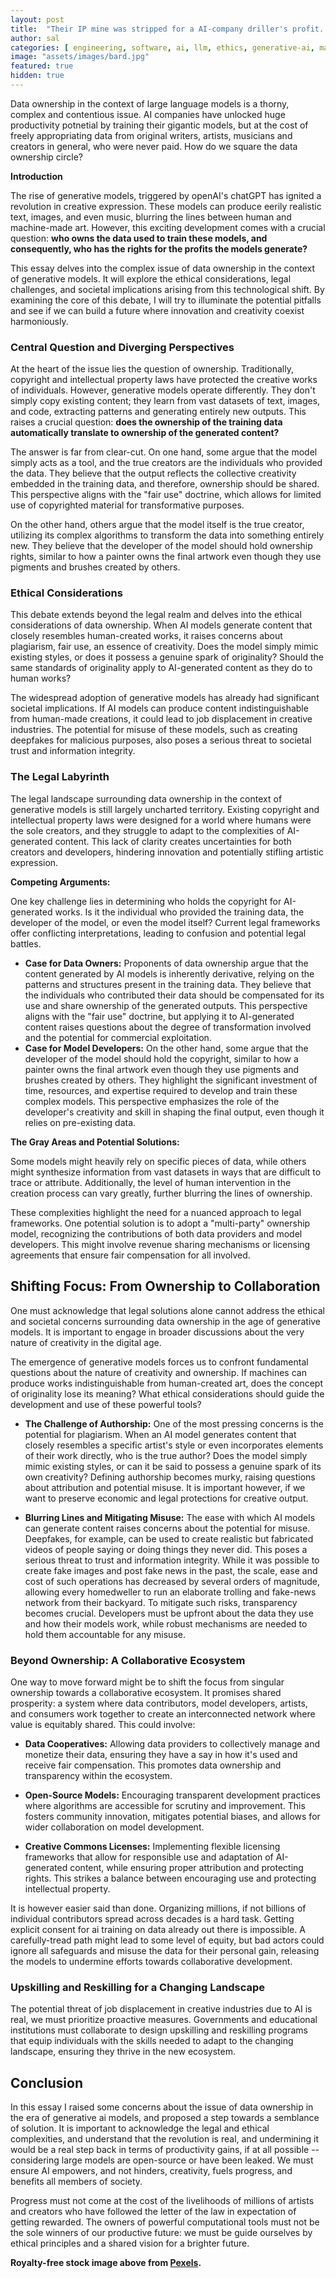 ```yaml
---
layout: post
title:  "Their IP mine was stripped for a AI-company driller's profit. What do they get?"
author: sal
categories: [ engineering, software, ai, llm, ethics, generative-ai, machine-learning ]
image: "assets/images/bard.jpg"
featured: true
hidden: true
---
```


Data ownership in the context of large language models is a thorny, complex and contentious issue. AI companies have unlocked huge productivity potnetial by training their gigantic models, but at the cost of freely appropriating data from original writers, artists, musicians and creators in general, who were never paid. How do we square the data ownership circle?

**Introduction**

The rise of generative models, triggered by openAI's chatGPT has ignited a revolution in creative expression. These models can produce eerily realistic text, images, and even music, blurring the lines between human and machine-made art. However, this exciting development comes with a crucial question: **who owns the data used to train these models, and consequently, who has the rights for the profits the models generate?**

This essay delves into the complex issue of data ownership in the context of generative models. It will explore the ethical considerations, legal challenges, and societal implications arising from this technological shift. By examining the core of this debate, I will try to illuminate the potential pitfalls and see if we can build a future where innovation and creativity coexist harmoniously.

### Central Question and Diverging Perspectives

At the heart of the issue lies the question of ownership. Traditionally, copyright and intellectual property laws have protected the creative works of individuals. However, generative models operate differently. They don't simply copy existing content; they learn from vast datasets of text, images, and code, extracting patterns and generating entirely new outputs. This raises a crucial question: **does the ownership of the training data automatically translate to ownership of the generated content?**

The answer is far from clear-cut. On one hand, some argue that the model simply acts as a tool, and the true creators are the individuals who provided the data. They believe that the output reflects the collective creativity embedded in the training data, and therefore, ownership should be shared. This perspective aligns with the "fair use" doctrine, which allows for limited use of copyrighted material for transformative purposes.

On the other hand, others argue that the model itself is the true creator, utilizing its complex algorithms to transform the data into something entirely new. They believe that the developer of the model should hold ownership rights, similar to how a painter owns the final artwork even though they use pigments and brushes created by others.

### Ethical Considerations

This debate extends beyond the legal realm and delves into the ethical considerations of data ownership. When AI models generate content that closely resembles human-created works, it raises concerns about plagiarism, fair use, an essence of creativity. Does the model simply mimic existing styles, or does it possess a genuine spark of originality? Should the same standards of originality apply to AI-generated content as they do to human works?

The widespread adoption of generative models has already had significant societal implications. If AI models can produce content indistinguishable from human-made creations, it could lead to job displacement in creative industries. The potential for misuse of these models, such as creating deepfakes for malicious purposes, also poses a serious threat to societal trust and information integrity.

### The Legal Labyrinth

The legal landscape surrounding data ownership in the context of generative models is still largely uncharted territory. Existing copyright and intellectual property laws were designed for a world where humans were the sole creators, and they struggle to adapt to the complexities of AI-generated content. This lack of clarity creates uncertainties for both creators and developers, hindering innovation and potentially stifling artistic expression.

**Competing Arguments:**

One key challenge lies in determining who holds the copyright for AI-generated works. Is it the individual who provided the training data, the developer of the model, or even the model itself? Current legal frameworks offer conflicting interpretations, leading to confusion and potential legal battles.

  * **Case for Data Owners:** Proponents of data ownership argue that the content generated by AI models is inherently derivative, relying on the patterns and structures present in the training data. They believe that the individuals who contributed their data should be compensated for its use and share ownership of the generated outputs. This perspective aligns with the "fair use" doctrine, but applying it to AI-generated content raises questions about the degree of transformation involved and the potential for commercial exploitation. 
  * **Case for Model Developers:** On the other hand, some argue that the developer of the model should hold the copyright, similar to how a painter owns the final artwork even though they use pigments and brushes created by others. They highlight the significant investment of time, resources, and expertise required to develop and train these complex models. This perspective emphasizes the role of the developer's creativity and skill in shaping the final output, even though it relies on pre-existing data.

**The Gray Areas and Potential Solutions:**

Some models might heavily rely on specific pieces of data, while others might synthesize information from vast datasets in ways that are difficult to trace or attribute. Additionally, the level of human intervention in the creation process can vary greatly, further blurring the lines of ownership.

These complexities highlight the need for a nuanced approach to legal frameworks. One potential solution is to adopt a "multi-party" ownership model, recognizing the contributions of both data providers and model developers. This might involve revenue sharing mechanisms or licensing agreements that ensure fair compensation for all involved.

## Shifting Focus: From Ownership to Collaboration

One must acknowledge that legal solutions alone cannot address the ethical and societal concerns surrounding data ownership in the age of generative models. It is important to engage in broader discussions about the very nature of creativity in the digital age.

The emergence of generative models forces us to confront fundamental questions about the nature of creativity and ownership. If machines can produce works indistinguishable from human-created art, does the concept of originality lose its meaning? What ethical considerations should guide the development and use of these powerful tools?

* **The Challenge of Authorship:** One of the most pressing concerns is the potential for plagiarism. When an AI model generates content that closely resembles a specific artist's style or even incorporates elements of their work directly, who is the true author? Does the model simply mimic existing styles, or can it be said to possess a genuine spark of its own creativity? Defining authorship becomes murky, raising questions about attribution and potential misuse. It is important however, if we want to preserve economic and legal protections for creative output.

* **Blurring Lines and Mitigating Misuse:** The ease with which AI models can generate content raises concerns about the potential for misuse. Deepfakes, for example, can be used to create realistic but fabricated videos of people saying or doing things they never did. This poses a serious threat to trust and information integrity. While it was possible to create fake images and post fake news in the past, the scale, ease and cost of such operations has decreased by several orders of magnitude, allowing every homedweller to run an elaborate trolling and fake-news network from their backyard. To mitigate such risks, transparency becomes crucial. Developers must be upfront about the data they use and how their models work, while robust mechanisms are needed to hold them accountable for any misuse.

### Beyond Ownership: A Collaborative Ecosystem

One way to move forward might be to shift the focus from singular ownership towards a collaborative ecosystem. It promises shared prosperity: a system where data contributors, model developers, artists, and consumers work together to create an interconnected network where value is equitably shared. This could involve:

* **Data Cooperatives:** Allowing data providers to collectively manage and monetize their data, ensuring they have a say in how it's used and receive fair compensation. This promotes data ownership and transparency within the ecosystem.

* **Open-Source Models:** Encouraging transparent development practices where algorithms are accessible for scrutiny and improvement. This fosters community innovation, mitigates potential biases, and allows for wider collaboration on model development.

* **Creative Commons Licenses:** Implementing flexible licensing frameworks that allow for responsible use and adaptation of AI-generated content, while ensuring proper attribution and protecting rights. This strikes a balance between encouraging use and protecting intellectual property.

It is however easier said than done. Organizing millions, if not billions of individual contributors spread across decades is a hard task. Getting explicit consent for ai training on data already out there is impossible. A carefully-tread path might lead to some level of equity, but bad actors could ignore all safeguards and misuse the data for their personal gain, releasing the models to undermine efforts towards collaborative development.

### Upskilling and Reskilling for a Changing Landscape

The potential threat of job displacement in creative industries due to AI is real, we must prioritize proactive measures. Governments and educational institutions must collaborate to design upskilling and reskilling programs that equip individuals with the skills needed to adapt to the changing landscape, ensuring they thrive in the new ecosystem.

## Conclusion

In this essay I raised some concerns about the issue of data ownership in the era of generative ai models, and proposed a step towards a semblance of solution. It is important to acknowledge the legal and ethical complexities, and understand that the revolution is real, and undermining it would be a real step back in terms of productivity gains, if at all possible -- considering large models are open-source or have been leaked. We must ensure AI empowers, and not hinders, creativity, fuels progress, and benefits all members of society. 

Progress must not come at the cost of the livelihoods of millions of artists and creators who have followed the letter of the law in expectation of getting rewarded. The owners of powerful computational tools must not be the sole winners of our productive future: we must be guide ourselves by ethical principles and a shared vision for a brighter future. 

__Royalty-free stock image above from [Pexels](https://www.pexels.com/).__